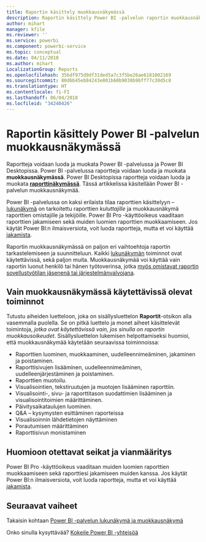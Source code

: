 ```yaml
---
title: Raportin käsittely muokkausnäkymässä
description: Raportin käsittely Power BI -palvelun raportin muokkausnäkymässä
author: mihart
manager: kfile
ms.reviewer: ''
ms.service: powerbi
ms.component: powerbi-service
ms.topic: conceptual
ms.date: 04/11/2018
ms.author: mihart
LocalizationGroup: Reports
ms.openlocfilehash: 35bdf975d9df31ded5a7c3f5be26ae6181002169
ms.sourcegitcommit: 80d6b45eb84243e801b60b9038b9bff77c30d5c8
ms.translationtype: HT
ms.contentlocale: fi-FI
ms.lasthandoff: 06/04/2018
ms.locfileid: "34240426"
---
```

# <a name="interact-with-a-report-in-editing-view-in-power-bi-service"></a>Raportin käsittely Power BI -palvelun muokkausnäkymässä
Raportteja voidaan luoda ja muokata Power BI -palvelussa ja Power BI Desktopissa. Power BI -palvelussa raportteja voidaan luoda ja muokata **muokkausnäkymässä**. Power BI Desktopissa raportteja voidaan luoda ja muokata [**raporttinäkymässä**](desktop-report-view.md). Tässä artikkelissa käsitellään Power BI -palvelun muokkausnäkymää. 

Power BI -palvelussa on kaksi erilaista tilaa raporttien käsittelyyn – [lukunäkymä](service-reading-view-and-editing-view.md) on tarkoitettu raporttien *kuluttajille* ja muokkausnäkymä raporttien omistajille ja tekijöille.  Power BI Pro -käyttöoikeus vaaditaan raporttien jakamiseen sekä muiden luomien raporttien muokkaamiseen. Jos käytät Power BI:n ilmaisversiota, voit luoda raportteja, mutta et voi käyttää [jakamista](service-share-reports.md).    

Raportin muokkausnäkymässä on paljon eri vaihtoehtoja raportin tarkastelemiseen ja suunnitteluun. Kaikki [lukunäkymän](service-reading-view-and-editing-view.md) toiminnot ovat käytettävissä, sekä paljon muita. Muokkausnäkymää voi käyttää vain raportin luonut henkilö tai hänen työtoverinsa, jotka [myös omistavat raportin sovellustyötilan jäsenenä tai järjestelmänvalvojana](service-create-distribute-apps.md).

## <a name="functionality-only-available-in-editing-view"></a>Vain muokkausnäkymässä käytettävissä olevat toiminnot
Tutustu aiheiden luetteloon, joka on sisällysluettelon **Raportit**-otsikon alla vasemmalla puolella. Se on pitkä luettelo ja monet aiheet käsittelevät toimintoja, *jotka ovat käytettävissä vain, jos sinulla on raportin muokkausoikeudet*.  Sisällysluettelon lukemisen helpottamiseksi huomioi, että muokkausnäkymää käytetään seuraavissa toiminnoissa:

* Raporttien luominen, muokkaaminen, uudelleennimeäminen, jakaminen ja poistaminen.
* Raporttisivujen lisääminen, uudelleennimeäminen, uudelleenjärjestäminen ja poistaminen.
* Raporttien muotoilu.
* Visualisointien, tekstiruutujen ja muotojen lisääminen raporttiin.
* Visualisointi-, sivu- ja raporttitason suodattimien lisääminen ja visualisointitoimien määrittäminen.
* Päivitysaikataulujen luominen.
* Q&A – kysymysten esittäminen raporteissa
* Visualisoinnin lähdetietojen näyttäminen 
* Porautumisen määrittäminen
* Raporttisivun monistaminen

## <a name="considerations-and-troubleshooting"></a>Huomioon otettavat seikat ja vianmääritys
Power BI Pro -käyttöoikeus vaaditaan muiden luomien raporttien muokkaamiseen sekä raporttiesi jakamiseen muiden kanssa.  Jos käytät Power BI:n ilmaisversiota, voit luoda raportteja, mutta et voi käyttää [jakamista](service-share-reports.md).


## <a name="next-steps"></a>Seuraavat vaiheet
Takaisin kohtaan [Power BI -palvelun lukunäkymä ja muokkausnäkymä](service-reading-view-and-editing-view.md)

Onko sinulla kysyttävää? [Kokeile Power BI -yhteisöä](http://community.powerbi.com/)

